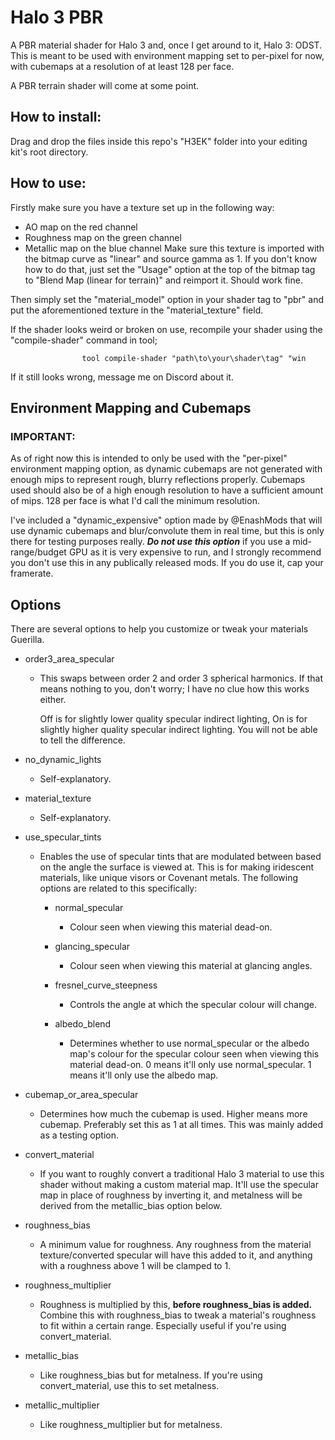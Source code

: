 # Halo 3 PBR
A PBR material shader for Halo 3 and, once I get around to it, Halo 3: ODST.
This is meant to be used with environment mapping set to per-pixel for now, with cubemaps at a resolution of at least 128 per face.

A PBR terrain shader will come at some point.

## How to install:
Drag and drop the files inside this repo's "H3EK" folder into your editing kit's root directory.

## How to use:
Firstly make sure you have a texture set up in the following way:
- AO map on the red channel
- Roughness map on the green channel
- Metallic map on the blue channel
Make sure this texture is imported with the bitmap curve as "linear" and source gamma as 1. If you don't know how to do that,
just set the "Usage" option at the top of the bitmap tag to "Blend Map (linear for terrain)" and reimport it. Should work fine.

Then simply set the "material_model" option in your shader tag to "pbr" and put the aforementioned texture in the
"material_texture" field.

If the shader looks weird or broken on use, recompile your shader using the "compile-shader" command in tool;
```
                tool compile-shader "path\to\your\shader\tag" "win
```
If it still looks wrong, message me on Discord about it.

## Environment Mapping and Cubemaps
### IMPORTANT:
As of right now this is intended to only be used with the "per-pixel" environment mapping option, as dynamic cubemaps are not
generated with enough mips to represent rough, blurry reflections properly. Cubemaps used should also be of a high enough 
resolution to have a sufficient amount of mips. 128 per face is what I'd call the minimum resolution. 

I've included a "dynamic_expensive" option made by @EnashMods that will use dynamic cubemaps and blur/convolute them in real time, but this is
only there for testing purposes really.
***Do not use this option*** if you use a mid-range/budget GPU as it is very expensive to run, and I strongly recommend you don't use this in any publically released mods. If you do use it, cap your framerate.

## Options
There are several options to help you customize or tweak your materials Guerilla.

+  order3_area_specular
   - This swaps between order 2 and order 3 spherical harmonics. If that means
     nothing to you, don't worry; I have no clue how this works either.

     Off is for slightly lower quality specular indirect lighting,
     On is for slightly higher quality specular indirect lighting.
     You will not be able to tell the difference.
+  no_dynamic_lights
   - Self-explanatory.
+  material_texture
   - Self-explanatory.
+  use_specular_tints
   - Enables the use of specular tints that are modulated between based on
     the angle the surface is viewed at. This is for making iridescent
     materials, like unique visors or Covenant metals.
     The following options are related to this specifically:

     - normal_specular
       - Colour seen when viewing this material dead-on.
      
     - glancing_specular
       - Colour seen when viewing this material at glancing angles.
      
     - fresnel_curve_steepness
       - Controls the angle at which the specular colour will change.
      
     - albedo_blend
       - Determines whether to use normal_specular or the albedo map's colour for
         the specular colour seen when viewing this material dead-on.
         0 means it'll only use normal_specular.
         1 means it'll only use the albedo map.

+  cubemap_or_area_specular
   - Determines how much the cubemap is used. Higher means more cubemap.
     Preferably set this as 1 at all times. This was mainly added
     as a testing option.
         
+  convert_material
   - If you want to roughly convert a traditional Halo 3 material to
     use this shader without making a custom material map.
     It'll use the specular map in place of roughness by
     inverting it, and metalness will be derived from the
     metallic_bias option below.

+  roughness_bias
   - A minimum value for roughness. Any roughness from the
     material texture/converted specular will have this added to it, and anything
     with a roughness above 1 will be clamped to 1.

+  roughness_multiplier
   - Roughness is multiplied by this, **before roughness_bias is added.**
     Combine this with roughness_bias to tweak a material's roughness
     to fit within a certain range. Especially useful if you're using
     convert_material.

+  metallic_bias
   - Like roughness_bias but for metalness.
     If you're using convert_material, use this to set metalness.

+  metallic_multiplier
   - Like roughness_multiplier but for metalness.
